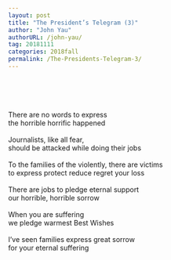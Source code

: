 ```yaml
---
layout: post
title: "The President’s Telegram (3)"
author: "John Yau"
authorURL: /john-yau/
tag: 20181111
categories: 2018fall
permalink: /The-Presidents-Telegram-3/
---
```


<br><br>
<br><br>
There are no words to express
<br>
the horrible horrific happened
<br><br>
Journalists, like all fear,
<br>
should be attacked while doing their jobs
<br><br>
To the families of the violently, there are victims
<br>
to express protect reduce regret your loss
<br><br>
There are jobs to pledge eternal support
<br>
our horrible, horrible sorrow
<br><br>
When you are suffering
<br>
we pledge warmest Best Wishes
<br><br>
I’ve seen families express great sorrow
<br>
for your eternal suffering
<br>
